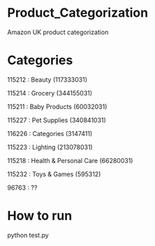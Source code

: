 # Product_Categorization
Amazon UK product categorization


# Categories
115212 : Beauty (117333031)

115214 : Grocery (344155031)

115211 : Baby Products (60032031)

115227 : Pet Supplies (340841031)

116226 : Categories (3147411)

115223 : Lighting (213078031)

115218 : Health & Personal Care (66280031)

115232 : Toys & Games (595312)

96763 : ??

# How to run
python test.py
